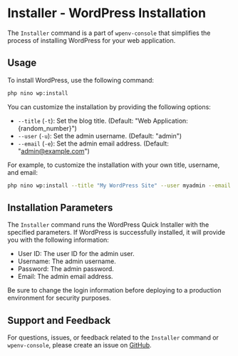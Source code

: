 # Installer - WordPress Installation

The `Installer` command is a part of `wpenv-console` that simplifies the process of installing WordPress for your web application.

## Usage

To install WordPress, use the following command:

```bash
php nino wp:install
```

You can customize the installation by providing the following options:

- `--title` (`-t`): Set the blog title. (Default: "Web Application:{random_number}")
- `--user` (`-u`): Set the admin username. (Default: "admin")
- `--email` (`-e`): Set the admin email address. (Default: "admin@example.com")

For example, to customize the installation with your own title, username, and email:

```bash
php nino wp:install --title "My WordPress Site" --user myadmin --email admin@mywebsite.com
```

## Installation Parameters

The `Installer` command runs the WordPress Quick Installer with the specified parameters. If WordPress is successfully installed, it will provide you with the following information:

- User ID: The user ID for the admin user.
- Username: The admin username.
- Password: The admin password.
- Email: The admin email address.

Be sure to change the login information before deploying to a production environment for security purposes.

## Support and Feedback

For questions, issues, or feedback related to the `Installer` command or `wpenv-console`, please create an issue on [GitHub](https://github.com/devuri/wpenv-console/issues).
